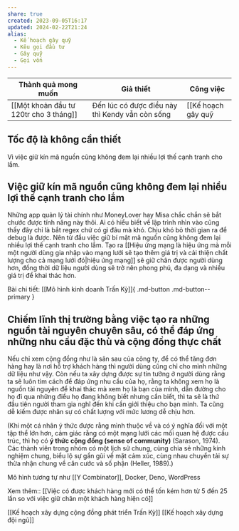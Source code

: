 ```yaml
---
share: true
created: 2023-09-05T16:17
updated: 2024-02-22T21:24
alias:
  - Kế hoạch gây quỹ
  - Kêu gọi đầu tư
  - Gây quỹ
  - Gọi vốn
---
```


| Thành quả mong muốn                    | Giả thiết                                       | Công việc                                   |
| -------------------------------------- | ----------------------------------------------- | ------------------------------------------- |
| [[Một khoản đầu tư 120tr cho 3 tháng]] | Đến lúc có được điều này thì Kendy vẫn còn sống | [[Kế hoạch gây quỹ|Kêu gọi đầu tư]] |

## Tốc độ là không cần thiết
Vì việc giữ kín mã nguồn cũng không đem lại nhiều lợi thế cạnh tranh cho lắm.

## Việc giữ kín mã nguồn cũng không đem lại nhiều lợi thế cạnh tranh cho lắm
Những app quản lý tài chính như MoneyLover hay Misa chắc chắn sẽ bắt chước được tính năng này thôi. Ai có hiểu biết về lập trình nhìn vào cũng thấy đây chỉ là bắt regex chứ có gì đâu mà khó. Chịu khó bỏ thời gian ra để debug là được. Nên từ đầu việc giữ bí mật mã nguồn cũng không đem lại nhiều lợi thế cạnh tranh cho lắm. Tạo ra [[Hiệu ứng mạng là hiệu ứng mà mỗi một người dùng gia nhập vào mạng lưới sẽ tạo thêm giá trị và cải thiện chất lượng cho cả mạng lưới đó|hiệu ứng mạng]] sẽ giữ chân được người dùng hơn, đồng thời dữ liệu người dùng sẽ trở nên phong phú, đa dạng và nhiều giá trị để khai thác hơn.

Bài chi tiết: [[Mô hình kinh doanh Trấn Kỳ]]{ .md-button .md-button--primary }

## Chiếm lĩnh thị trường bằng việc tạo ra những nguồn tài nguyên chuyên sâu, có thể đáp ứng những nhu cầu đặc thù và cộng đồng thực chất
Nếu chỉ xem cộng đồng như là sân sau của công ty, để có thể tăng đơn hàng hay là nơi hỗ trợ khách hàng thì người dùng cũng chỉ cho mình những dữ liệu như vậy. Còn nếu ta xây dựng được sự tin tưởng ở người dùng rằng ta sẽ luôn tìm cách để đáp ứng nhu cầu của họ, rằng ta không xem họ là nguồn tài nguyên để khai thác mà xem họ là bạn của mình, dẫn đường cho họ đi qua những điều họ đang không biết nhưng cần biết, thì ta sẽ là thứ đầu tiên người tham gia nghĩ đến khi cần giới thiệu cho bạn mình. Ta cũng dễ kiếm được nhân sự có chất lượng với mức lương dễ chịu hơn.

(Khi một cá nhân ý thức được rằng mình thuộc về và có ý nghĩa đối với một tập thể lớn hơn, cảm giác rằng có một mạng lưới các mối quan hệ được cấu trúc, thì họ có **ý thức cộng đồng (sense of community)** (Sarason, 1974). Các thành viên trong nhóm có một lịch sử chung, cùng chia sẻ những kinh nghiệm chung, biểu lộ sự gần gũi về mặt cảm xúc, cùng nhau chuyển tải sự thừa nhận chung về căn cước và số phận (Heller, 1989).) 

Mô hình tương tự như [[Y Combinator]], Docker, Deno, WordPress 

Xem thêm:: [[Việc có được khách hàng mới có thể tốn kém hơn từ 5 đến 25 lần so với việc giữ chân một khách hàng hiện có]]

[[Kế hoạch xây dựng cộng đồng phát triển Trấn Kỳ]]
[[Kế hoạch xây dựng đội ngũ]]

